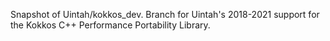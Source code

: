 Snapshot of Uintah/kokkos_dev. Branch for Uintah's 2018-2021 support for the Kokkos C++ Performance Portability Library.

